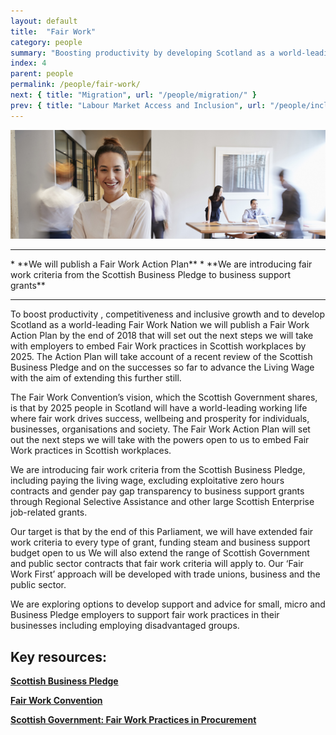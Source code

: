 ```yaml
---
layout: default
title:  "Fair Work"
category: people
summary: "Boosting productivity by developing Scotland as a world-leading Fair Work Nation."
index: 4
parent: people
permalink: /people/fair-work/
next: { title: "Migration", url: "/people/migration/" }
prev: { title: "Labour Market Access and Inclusion", url: "/people/inclusion" }
---
```

![Work Photo](/assets/images/pageimages/people3.jpg)
<br>
<hr>
* **We will publish a Fair Work Action Plan**
* **We are introducing fair work criteria from the Scottish Business Pledge to business support grants**

<hr>

To boost productivity , competitiveness and inclusive growth and to develop Scotland as a world-leading Fair Work Nation we will publish a Fair Work Action Plan by the end of 2018 that will set out the next steps we will take with employers to embed Fair Work practices in Scottish workplaces by 2025. The Action Plan will take account of a recent review of the Scottish Business Pledge and on the successes so far to advance the Living Wage with the aim of extending this further still.

The Fair Work Convention’s vision, which the Scottish Government shares, is that by 2025 people in Scotland will have a world-leading working life where fair work drives success, wellbeing and prosperity for individuals, businesses, organisations and society.   The Fair Work Action Plan   will set out the next steps we will take with the powers open to us to embed Fair Work practices in Scottish workplaces.      

We are introducing fair work criteria from the Scottish Business Pledge, including paying the living wage, excluding exploitative zero hours contracts and gender pay gap transparency   to business support grants through Regional Selective Assistance and other large Scottish Enterprise job-related grants.

Our target is that by the end of this Parliament, we will have extended fair work criteria to every type of grant, funding steam and business support budget open to us   We will also extend the range of Scottish Government and public sector contracts that fair work criteria will apply to. Our ‘Fair Work First’ approach will be developed with trade unions, business and the public sector.

We are exploring options to develop support and advice for small, micro and Business Pledge employers to support fair work practices in their businesses including employing disadvantaged groups.


## Key resources:
**[Scottish Business Pledge](https://scottishbusinesspledge.scot/ )**  

**[Fair Work Convention](http://www.fairworkconvention.scot/)**  

**[Scottish Government: Fair Work Practices in Procurement](https://beta.gov.scot/publications/fair-work-practices-in-procurement-toolkit/)**  
